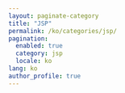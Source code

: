 ```yaml
---
layout: paginate-category
title: "JSP"
permalink: /ko/categories/jsp/
pagination:
  enabled: true
  category: jsp
  locale: ko
lang: ko
author_profile: true
---
```


